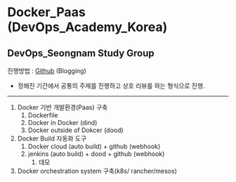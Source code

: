 # Docker_Paas (DevOps_Academy_Korea)

## DevOps_Seongnam Study Group
진행방법 : [Github](https://github.com/dev-chulbuji/DevOps_Seongnam) (Blogging)
- 정해진 기간에서 공통의 주제를 진행하고 상호 리뷰를 하는 형식으로 진행.

---

1. Docker 기반 개발환경(Paas) 구축
    1. Dockerfile
    2. Docker in Docker (dind)
    3. Docker outside of Dokcer (dood)
2. Docker Build 자동화 도구
    1. Docker cloud (auto build) + github (webhook)
    2. jenkins (auto build) + dood + github (webhook)
        1. 데모
3. Docker orchestration system 구축(k8s/ rancher/mesos)